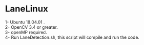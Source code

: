 # LaneLinux
1- Ubuntu 18.04.01 .  
2- OpenCV 3.4 or greater.  
3- openMP required.   
4- Run LaneDetection.sh, this script will compile and run the code.   
